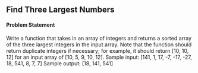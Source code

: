 ## Find Three Largest Numbers

#### Problem Statement

Write a function that takes in an array of integers and returns a sorted array of the three largest integers in the input array. Note that the function should return
duplicate integers if necessary; for example, it should return [10, 10, 12] for an input array of [10, 5, 9, 10, 12].
Sample input: [141, 1, 17, -7, -17, -27, 18, 541, 8, 7, 7]
Sample output: [18, 141, 541]
